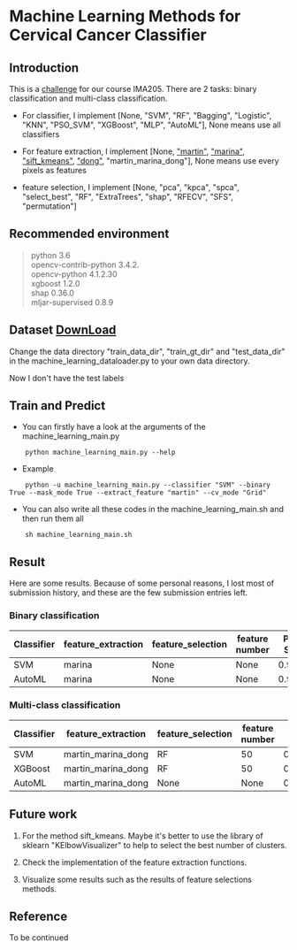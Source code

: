# Machine Learning Methods for Cervical Cancer Classifier

## Introduction 

This is a [challenge](https://www.kaggle.com/c/ima205challenge2021/overview) for our course IMA205. There are 2 tasks: binary classification and multi-class classification.

- For classifier, I implement [None, "SVM", "RF", "Bagging", "Logistic", "KNN", "PSO_SVM", "XGBoost", "MLP", "AutoML"], None means use all classifiers

- For feature extraction, I implement [None, ["martin"](https://www.researchgate.net/publication/265873515_Pap-smear_Benchmark_Data_For_Pattern_Classification), ["marina"](https://ieeexplore.ieee.org/document/8451588), ["sift_kmeans"](https://liverungrow.medium.com/sift-bag-of-features-svm-for-classification-b5f775d8e55f), ["dong"](https://doi.org/10.1007/s12652-020-02256-9), "martin_marina_dong"], None means use every pixels as features

- feature selection, I implement [None, "pca", "kpca", "spca", "select_best", "RF", "ExtraTrees", "shap", "RFECV", "SFS", "permutation"]

## Recommended environment

>python 3.6 \
>opencv-contrib-python 3.4.2. \
>opencv-python         4.1.2.30 \
>xgboost               1.2.0 \
>shap                  0.36.0 \
>mljar-supervised      0.8.9

## Dataset [DownLoad](https://drive.google.com/file/d/1KAAGC6vucd3p0wOJ8RPF30jo8-zuDxbI/view?usp=sharing)

Change the data directory "train_data_dir", "train_gt_dir" and "test_data_dir" in the machine_learning_dataloader.py to your own data directory.

Now I don't have the test labels

## Train and Predict

- You can firstly have a look at the arguments of the machine_learning_main.py

```
    python machine_learning_main.py --help
```

- Example

```
    python -u machine_learning_main.py --classifier "SVM" --binary True --mask_mode True --extract_feature "martin" --cv_mode "Grid"
```

- You can also write all these codes in the machine_learning_main.sh and then run them all

```
    sh machine_learning_main.sh
```

## Result

Here are some results. Because of some personal reasons, I lost most of submission history, and these are the few submission entries left.

### Binary classification


| Classifier | feature_extraction | feature_selection | feature number | Public Score |
|  ----  | ----  | ---- | ---- | ---- |
| SVM | marina | None | None | 0.94339 |
| AutoML | marina | None | None | 0.94072 |



### Multi-class classification


| Classifier | feature_extraction | feature_selection | feature number | Public Score |
|  ----  | ----  | ---- | ---- | ---- |
| SVM | martin_marina_dong | RF | 50 | 0.77220 |
| XGBoost | martin_marina_dong | RF | 50 | 0.76109 |
| AutoML | martin_marina_dong | None | None | 0.76821 |


## Future work

1. For the method sift_kmeans. Maybe it's better to use the library of sklearn "KElbowVisualizer" to help to select the best number of clusters.

2. Check the implementation of the feature extraction functions.

3. Visualize some results such as the results of feature selections methods.

## Reference

To be continued
